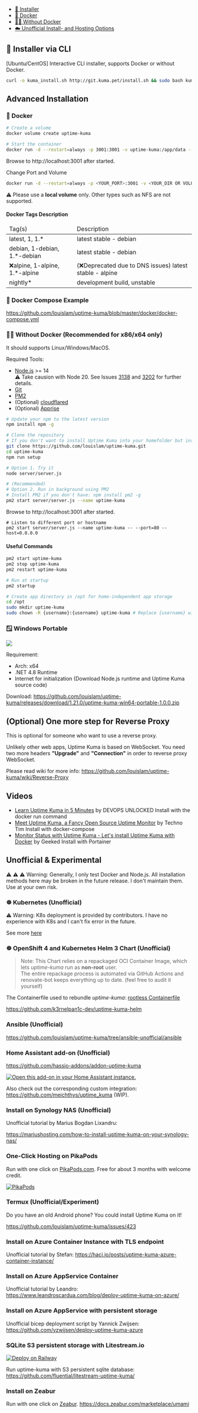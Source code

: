 - [🚀 Installer](#-installer-via-cli)
- [🐳 Docker](#-docker)
- [💪🏻 Without Docker](#-without-docker-recommended-for-x86x64-only)
- [☁️ Unofficial Install- and Hosting Options](#unofficial--experimental)

## 🚀 Installer via CLI

[Ubuntu/CentOS] Interactive CLI installer, supports Docker or without Docker. 

```bash
curl -o kuma_install.sh http://git.kuma.pet/install.sh && sudo bash kuma_install.sh
```

## Advanced Installation

### 🐳 Docker

```bash
# Create a volume
docker volume create uptime-kuma

# Start the container
docker run -d --restart=always -p 3001:3001 -v uptime-kuma:/app/data --name uptime-kuma louislam/uptime-kuma:1
```

Browse to http://localhost:3001 after started.

Change Port and Volume

```bash
docker run -d --restart=always -p <YOUR_PORT>:3001 -v <YOUR_DIR OR VOLUME>:/app/data --name uptime-kuma louislam/uptime-kuma:1
```

⚠️ Please use a **local volume** only. Other types such as NFS are not supported.

#### Docker Tags Description
<table>
    <thead>
      <tr>
<td>Tag(s)</td>
<td>Description </td>
</tr>
</thead>
<tbody>
<tr><td>latest, 1, 1.*</td><td>latest stable - debian</td></tr>
<tr><td>debian, 1-debian, 1.*-debian</td><td>latest stable - debian</td></tr>
<tr><td>❌alpine, 1-alpine, 1.*-alpine</td><td>(❌Deprecated due to DNS issues) latest stable - alpine</td></tr>
<tr><td>nightly*</td><td>development build, unstable</td></tr>
</tbody>
</table>

### 🐳 Docker Compose Example

https://github.com/louislam/uptime-kuma/blob/master/docker/docker-compose.yml


### 💪🏻 Without Docker (Recommended for x86/x64 only)

It should supports Linux/Windows/MacOS.

Required Tools: 
- [Node.js](https://nodejs.org/en/) >= 14  
  ⚠️ Take causion with Node 20. See Issues [3138](https://github.com/louislam/uptime-kuma/issues/3138) and [3202](https://github.com/louislam/uptime-kuma/issues/3202) for further details.
- [Git](https://git-scm.com/downloads)
- [PM2](https://pm2.keymetrics.io/) 
- (Optional) [cloudflared](https://github.com/cloudflare/cloudflared)
- (Optional) [Apprise](https://github.com/caronc/apprise)


```bash
# Update your npm to the latest version
npm install npm -g

# Clone the repository
# If you don't want to install Uptime Kuma into your homefolder but instead into a more permanent location, follow the "Create app directory in /opt" steps under **Useful Commands** and then continue here.
git clone https://github.com/louislam/uptime-kuma.git
cd uptime-kuma
npm run setup

# Option 1. Try it
node server/server.js

# (Recommended)
# Option 2. Run in background using PM2
# Install PM2 if you don't have: npm install pm2 -g
pm2 start server/server.js --name uptime-kuma

```

Browse to http://localhost:3001 after started.

```
# Listen to different port or hostname
pm2 start server/server.js --name uptime-kuma -- --port=80 --host=0.0.0.0
```

#### Useful Commands

```bash
pm2 start uptime-kuma
pm2 stop uptime-kuma
pm2 restart uptime-kuma

# Run at startup
pm2 startup

# Create app directory in /opt for home-independent app storage
cd /opt
sudo mkdir uptime-kuma
sudo chown -R {username}:{username} uptime-kuma # Replace {username} with the username you are currently running the commands with
```

### 🪟 Windows Portable

![](https://user-images.githubusercontent.com/1336778/227160967-907ba113-c89d-4ec3-bb94-4c4ea6b7cb6f.png)


Requirement: 
- Arch: x64
- .NET 4.8 Runtime
- Internet for initialization (Download Node.js runtime and Uptime Kuma source code)

Download: https://github.com/louislam/uptime-kuma/releases/download/1.21.0/uptime-kuma-win64-portable-1.0.0.zip

## (Optional) One more step for Reverse Proxy

This is optional for someone who want to use a reverse proxy.

Unlikely other web apps, Uptime Kuma is based on WebSocket. You need two more headers **"Upgrade"** and **"Connection"** in order to reverse proxy WebSocket.

Please read wiki for more info:
https://github.com/louislam/uptime-kuma/wiki/Reverse-Proxy

## Videos

- [Learn Uptime Kuma in 5 Minutes](https://www.youtube.com/watch?v=muZiPdH2JZ8) by DEVOPS UNLOCKED
  Install with the docker run command
- [Meet Uptime Kuma, a Fancy Open Source Uptime Monitor](https://www.youtube.com/watch?v=r_A5NKkAqZM) by Techno Tim
  Install with docker-compose
- [Monitor Status with Uptime Kuma - Let's install Uptime Kuma with Docker](https://www.youtube.com/watch?v=rRKvDMGeeBA) by Geeked
  Install with Portainer


## Unofficial & Experimental

⚠ ⚠ ⚠ Warning: Generally, I only test Docker and Node.js. All installation methods here may be broken in the future release. I don't maintain them. Use at your own risk.


### ☸️ Kubernetes (Unofficial)

⚠ Warning: K8s deployment is provided by contributors. I have no experience with K8s and I can't fix error in the future.

See more [here](https://github.com/louislam/uptime-kuma/tree/k8s-unofficial/kubernetes) 

### ☸️ OpenShift 4 and Kubernetes Helm 3 Chart (Unofficial)

> Note: This Chart relies on a repackaged OCI Container Image, which lets *uptime-kuma* run as **non-root** user. \
> The entire repackage process is automated via GitHub Actions and renovate-bot keeps everything up to date. (feel free to audit it yourself)

The Containerfile used to rebundle *uptime-kuma*: [rootless Containerfile](https://github.com/k3rnelpan1c-dev/uptime-kuma-helm/blob/main/container/Containerfile)

https://github.com/k3rnelpan1c-dev/uptime-kuma-helm

### Ansible (Unofficial)

https://github.com/louislam/uptime-kuma/tree/ansible-unofficial/ansible

### Home Assistant add-on (Unofficial)

https://github.com/hassio-addons/addon-uptime-kuma

[![Open this add-on in your Home Assistant instance.](https://my.home-assistant.io/badges/supervisor_addon.svg)](https://my.home-assistant.io/redirect/supervisor_addon/?addon=a0d7b954_uptime-kuma&repository_url=https%3A%2F%2Fgithub.com%2Fhassio-addons%2Frepository)

Also check out the corresponding custom integration: https://github.com/meichthys/uptime_kuma (WIP).

### Install on Synology NAS (Unofficial)

Unofficial tutorial by Marius Bogdan Lixandru:

https://mariushosting.com/how-to-install-uptime-kuma-on-your-synology-nas/

### One-Click Hosting on PikaPods

Run with one click on [PikaPods.com](https://www.pikapods.com/). Free for about 3 months with welcome credit.

[![PikaPods](https://www.pikapods.com/static/run-button.svg)](https://www.pikapods.com/pods?run=uptime-kuma)

### Termux (Unofficial/Experiment)

Do you have an old Android phone? You could install Uptime Kuma on it!

https://github.com/louislam/uptime-kuma/issues/423

### Install on Azure Container Instance with TLS endpoint

Unofficial tutorial by Stefan:
https://haci.io/posts/uptime-kuma-azure-container-instance/

### Install on Azure AppService Container

Unofficial tutorial by Leandro:
https://www.leandroscardua.com/blog/deploy-uptime-kuma-on-azure/

### Install on Azure AppService with persistent storage

Unofficial bicep deployment script by Yannick Zwijsen:
https://github.com/yzwijsen/deploy-uptime-kuma-azure

### SQLite S3 persistent storage with Litestream.io 
[![Deploy on Railway](https://railway.app/button.svg)](https://railway.app/new/template/UfDasl?referralCode=373)

Run uptime-kuma with S3 persistent sqlite database:
https://github.com/fluential/litestream-uptime-kuma/

### Install on Zeabur

Run with one click on [Zeabur](https://zeabur.com/).
https://docs.zeabur.com/marketplace/umami

